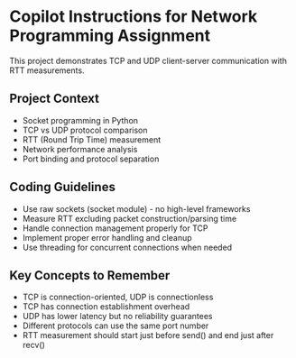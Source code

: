 <!-- Use this file to provide workspace-specific custom instructions to Copilot. For more details, visit https://code.visualstudio.com/docs/copilot/copilot-customization#_use-a-githubcopilotinstructionsmd-file -->

# Copilot Instructions for Network Programming Assignment

This project demonstrates TCP and UDP client-server communication with RTT measurements.

## Project Context

- Socket programming in Python
- TCP vs UDP protocol comparison
- RTT (Round Trip Time) measurement
- Network performance analysis
- Port binding and protocol separation

## Coding Guidelines

- Use raw sockets (socket module) - no high-level frameworks
- Measure RTT excluding packet construction/parsing time
- Handle connection management properly for TCP
- Implement proper error handling and cleanup
- Use threading for concurrent connections when needed

## Key Concepts to Remember

- TCP is connection-oriented, UDP is connectionless
- TCP has connection establishment overhead
- UDP has lower latency but no reliability guarantees
- Different protocols can use the same port number
- RTT measurement should start just before send() and end just after recv()
